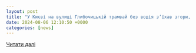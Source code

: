 ```yaml
---
layout: post
title: "У Києві на вулиці Глибочицькій трамвай без водія зʼїхав згори, розтрощивши десяток автівок"
date: 2024-08-06 12:10:50 +0000
categories: [news]
---
```


[Читати далі](https://pragmatika.media/news/u-kyievi-na-vulytsi-hlybochytskij-tramvaj-bez-vodiia-z-ikhav-zhory-rozbyvshy-desiatok-avtivok/)
